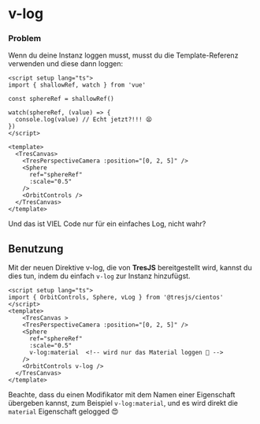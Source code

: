 # v-log

### Problem

Wenn du deine Instanz loggen musst, musst du die Template-Referenz verwenden und diese dann loggen:

```vue
<script setup lang="ts">
import { shallowRef, watch } from 'vue'

const sphereRef = shallowRef()

watch(sphereRef, (value) => {
  console.log(value) // Echt jetzt?!!! 😫
})
</script>

<template>
  <TresCanvas>
    <TresPerspectiveCamera :position="[0, 2, 5]" />
    <Sphere
      ref="sphereRef"
      :scale="0.5"
    />
    <OrbitControls />
  </TresCanvas>
</template>
```

Und das ist VIEL Code nur für ein einfaches Log, nicht wahr?

## Benutzung

Mit der neuen Direktive v-log, die von **TresJS** bereitgestellt wird, kannst du dies tun, indem du einfach `v-log` zur Instanz hinzufügst.

```vue{2,10,12}
<script setup lang="ts">
import { OrbitControls, Sphere, vLog } from '@tresjs/cientos'
</script>
<template>
    <TresCanvas >
    <TresPerspectiveCamera :position="[0, 2, 5]" />
    <Sphere
      ref="sphereRef"
      :scale="0.5"
      v-log:material  <!-- wird nur das Material loggen 🎉 -->
    />
    <OrbitControls v-log />
  </TresCanvas>
</template>
```

Beachte, dass du einen Modifikator mit dem Namen einer Eigenschaft übergeben kannst, zum Beispiel `v-log:material`, und es wird direkt die `material` Eigenschaft gelogged 😍
